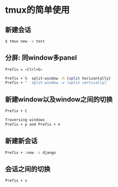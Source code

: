 tmux的简单使用
============

## 新建会话

```bash
$ tmux new -s test
```

## 分屏: 同window多panel

```bash
Prefix = <Ctrl+b>

Prefix + %	split-window -h (split horizontally)
Prefix + "	split-window -v (split vertically)
```

## 新建window以及window之间的切换

```bash
Prefix + C

Traversing windows
Prefix + p and Prefix + n
```

## 新建新会话

```bash
Prefix + :new -s django
```

## 会话之间的切换

```bash
Prefix + s
```